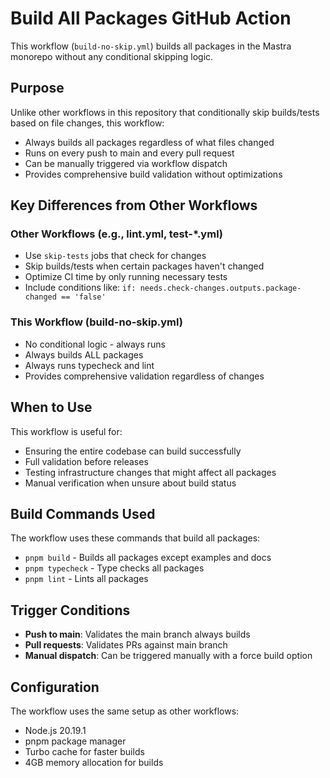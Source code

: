 # Build All Packages GitHub Action

This workflow (`build-no-skip.yml`) builds all packages in the Mastra monorepo without any conditional skipping logic.

## Purpose

Unlike other workflows in this repository that conditionally skip builds/tests based on file changes, this workflow:

- Always builds all packages regardless of what files changed
- Runs on every push to main and every pull request
- Can be manually triggered via workflow dispatch
- Provides comprehensive build validation without optimizations

## Key Differences from Other Workflows

### Other Workflows (e.g., lint.yml, test-\*.yml)

- Use `skip-tests` jobs that check for changes
- Skip builds/tests when certain packages haven't changed
- Optimize CI time by only running necessary tests
- Include conditions like: `if: needs.check-changes.outputs.package-changed == 'false'`

### This Workflow (build-no-skip.yml)

- No conditional logic - always runs
- Always builds ALL packages
- Always runs typecheck and lint
- Provides comprehensive validation regardless of changes

## When to Use

This workflow is useful for:

- Ensuring the entire codebase can build successfully
- Full validation before releases
- Testing infrastructure changes that might affect all packages
- Manual verification when unsure about build status

## Build Commands Used

The workflow uses these commands that build all packages:

- `pnpm build` - Builds all packages except examples and docs
- `pnpm typecheck` - Type checks all packages
- `pnpm lint` - Lints all packages

## Trigger Conditions

- **Push to main**: Validates the main branch always builds
- **Pull requests**: Validates PRs against main branch
- **Manual dispatch**: Can be triggered manually with a force build option

## Configuration

The workflow uses the same setup as other workflows:

- Node.js 20.19.1
- pnpm package manager
- Turbo cache for faster builds
- 4GB memory allocation for builds
